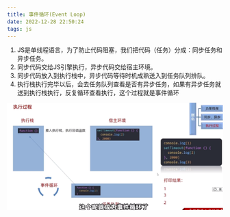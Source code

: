 ```yaml
---
title: 事件循环(Event Loop)
date: 2022-12-28 22:50:24
tags: js
---
```


1. JS是单线程语言，为了防止代码阻塞，我们把代码（任务）分成：同步任务和异步任务。
2. 同步代码交给JS引擎执行，异步代码交给宿主环境。
3. 同步代码放入到执行栈中，异步代码等待时机成熟送入到任务队列排队。
4. 执行栈执行完毕以后，会去任务队列查看是否有异步任务，如果有异步任务就送到执行栈执行，反复循环查看执行，这个过程就是事件循环
   
!['事件循环'](/images/eventloop.png)